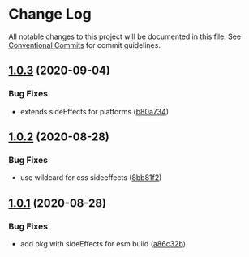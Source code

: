 # Change Log

All notable changes to this project will be documented in this file.
See [Conventional Commits](https://conventionalcommits.org) for commit guidelines.

## [1.0.3](https://github.com/bem/bem-react/compare/@bem-react/pack@1.0.2...@bem-react/pack@1.0.3) (2020-09-04)

### Bug Fixes

- extends sideEffects for platforms ([b80a734](https://github.com/bem/bem-react/commit/b80a734464031d0d9724d66d813cbc4decc22784))

## [1.0.2](https://github.com/bem/bem-react/compare/@bem-react/pack@1.0.1...@bem-react/pack@1.0.2) (2020-08-28)

### Bug Fixes

- use wildcard for css sideeffects ([8bb81f2](https://github.com/bem/bem-react/commit/8bb81f2fd70b16c7fd885578889a86ab0268320f))

## [1.0.1](https://github.com/bem/bem-react/compare/@bem-react/pack@1.0.0...@bem-react/pack@1.0.1) (2020-08-28)

### Bug Fixes

- add pkg with sideEffects for esm build ([a86c32b](https://github.com/bem/bem-react/commit/a86c32bd303ca9d043769077fe9650b523640760))
